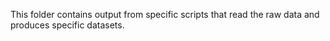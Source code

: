 This folder contains output from specific scripts that read the raw data and produces specific datasets.
